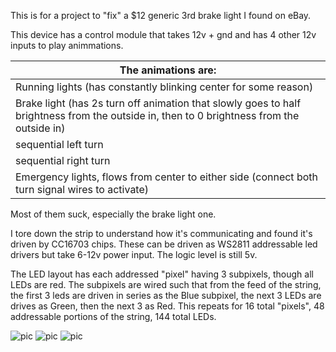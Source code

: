 This is for a project to "fix" a $12 generic 3rd brake light I found on eBay.

This device has a control module that takes 12v + gnd and has 4 other 12v inputs to play animmations.

|  The animations are: |   
| --- |
| Running lights (has constantly blinking center for some reason) |
| Brake light (has 2s turn off animation that slowly goes to half brightness from the outside in, then to 0 brightness from the outside in) |
| sequential left turn | 
| sequential right turn | 
| Emergency lights, flows from center to either side (connect both turn signal wires to activate) | 

Most of them suck, especially the brake light one.

I tore down the strip to understand how it's communicating and found it's driven by CC16703 chips. These can be driven as WS2811 addressable led drivers but take 6-12v power input. The logic level is still 5v. 

The LED layout has each addressed "pixel" having 3 subpixels, though all LEDs are red. The subpixels are wired such that from the feed of the string, the first 3 leds are driven in series as the Blue subpixel, the next 3 LEDs are drives as Green, then the next 3 as Red. This repeats for 16 total "pixels", 48 addressable portions of the string, 144 total LEDs.


![pic](https://github.com/illiteratebeef/Generic-ebay-3rd-Brake-Arduinoization/blob/master/IMG_20190920_225231.jpg?raw=true)
![pic](https://github.com/illiteratebeef/Generic-ebay-3rd-Brake-Arduinoization/blob/master/IMG_20190920_231013.jpg?raw=true)
![pic](https://github.com/illiteratebeef/Generic-ebay-3rd-Brake-Arduinoization/blob/master/IMG_20191002_181819.jpg?raw=true)
